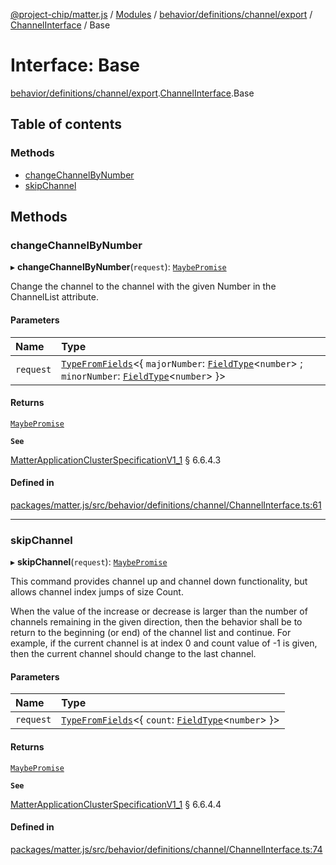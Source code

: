 [@project-chip/matter.js](../README.md) / [Modules](../modules.md) / [behavior/definitions/channel/export](../modules/behavior_definitions_channel_export.md) / [ChannelInterface](../modules/behavior_definitions_channel_export.ChannelInterface.md) / Base

# Interface: Base

[behavior/definitions/channel/export](../modules/behavior_definitions_channel_export.md).[ChannelInterface](../modules/behavior_definitions_channel_export.ChannelInterface.md).Base

## Table of contents

### Methods

- [changeChannelByNumber](behavior_definitions_channel_export.ChannelInterface.Base.md#changechannelbynumber)
- [skipChannel](behavior_definitions_channel_export.ChannelInterface.Base.md#skipchannel)

## Methods

### changeChannelByNumber

▸ **changeChannelByNumber**(`request`): [`MaybePromise`](../modules/util_export.md#maybepromise)

Change the channel to the channel with the given Number in the ChannelList attribute.

#### Parameters

| Name | Type |
| :------ | :------ |
| `request` | [`TypeFromFields`](../modules/tlv_export.md#typefromfields)\<\{ `majorNumber`: [`FieldType`](tlv_export.FieldType.md)\<`number`\> ; `minorNumber`: [`FieldType`](tlv_export.FieldType.md)\<`number`\>  }\> |

#### Returns

[`MaybePromise`](../modules/util_export.md#maybepromise)

**`See`**

[MatterApplicationClusterSpecificationV1_1](spec_export.MatterApplicationClusterSpecificationV1_1.md) § 6.6.4.3

#### Defined in

[packages/matter.js/src/behavior/definitions/channel/ChannelInterface.ts:61](https://github.com/project-chip/matter.js/blob/3adaded6/packages/matter.js/src/behavior/definitions/channel/ChannelInterface.ts#L61)

___

### skipChannel

▸ **skipChannel**(`request`): [`MaybePromise`](../modules/util_export.md#maybepromise)

This command provides channel up and channel down functionality, but allows channel index jumps of size
Count.

When the value of the increase or decrease is larger than the number of channels remaining in the given
direction, then the behavior shall be to return to the beginning (or end) of the channel list and continue.
For example, if the current channel is at index 0 and count value of -1 is given, then the current channel
should change to the last channel.

#### Parameters

| Name | Type |
| :------ | :------ |
| `request` | [`TypeFromFields`](../modules/tlv_export.md#typefromfields)\<\{ `count`: [`FieldType`](tlv_export.FieldType.md)\<`number`\>  }\> |

#### Returns

[`MaybePromise`](../modules/util_export.md#maybepromise)

**`See`**

[MatterApplicationClusterSpecificationV1_1](spec_export.MatterApplicationClusterSpecificationV1_1.md) § 6.6.4.4

#### Defined in

[packages/matter.js/src/behavior/definitions/channel/ChannelInterface.ts:74](https://github.com/project-chip/matter.js/blob/3adaded6/packages/matter.js/src/behavior/definitions/channel/ChannelInterface.ts#L74)

